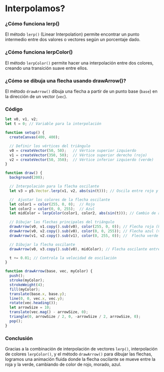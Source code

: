 # Interpolamos?

### ¿Cómo funciona lerp()

El método `lerp()` (Linear Interpolation) permite encontrar un punto intermedio entre dos valores o vectores según un porcentaje dado.

### ¿Cómo funciona lerpColor()
El método `lerpColor()` permite hacer una interpolación entre dos colores, creando una transición suave entre ellos.
###    ¿Cómo se dibuja una flecha usando drawArrow()?
El método `drawArrow()` dibuja una flecha a partir de un punto base (`base`) en la dirección de un vector (`vec`).

### Código
```js
let v0, v1, v2;
let t = 0; // Variable para la interpolación

function setup() {
  createCanvas(400, 400);

  // Definir los vértices del triángulo
  v0 = createVector(50, 50);   // Vértice superior izquierdo
  v1 = createVector(350, 50);  // Vértice superior derecho (rojo)
  v2 = createVector(50, 350);  // Vértice inferior izquierdo (verde)
}

function draw() {
  background(200);

  // Interpolación para la flecha oscilante
  let v3 = p5.Vector.lerp(v1, v2, abs(sin(t))); // Oscila entre rojo y verde

  //  Ajustar los colores de la flecha oscilante
  let color1 = color(255, 0, 0);  // Rojo
  let color2 = color(0, 0, 255);  // Azul
  let midColor = lerpColor(color1, color2, abs(sin(t))); // Cambio de azul → morado → rojo

  // Dibujar las flechas principales del triángulo
  drawArrow(v0, v1.copy().sub(v0), color(255, 0, 0)); // Flecha roja (horizontal)
  drawArrow(v0, v2.copy().sub(v0), color(0, 0, 255)); // Flecha azul (vertical)
  drawArrow(v1, v2.copy().sub(v1), color(0, 255, 0)); //  Flecha verde con dirección invertida

  // Dibujar la flecha oscilante
  drawArrow(v0, v3.copy().sub(v0), midColor); // Flecha oscilante entre roja y verde

  t += 0.01; // Controla la velocidad de oscilación
}

function drawArrow(base, vec, myColor) {
  push();
  stroke(myColor);
  strokeWeight(4);
  fill(myColor);
  translate(base.x, base.y);
  line(0, 0, vec.x, vec.y);
  rotate(vec.heading());
  let arrowSize = 10;
  translate(vec.mag() - arrowSize, 0);
  triangle(0, arrowSize / 2, 0, -arrowSize / 2, arrowSize, 0);
  pop();
}

``` 
### Conclusión

Gracias a la combinación de interpolación de vectores `lerp()`, interpolación de colores `lerpColor()`, y el método `drawArrow()` para dibujar las flechas, logramos una animación fluida donde la flecha oscilante se mueve entre la roja y la verde, cambiando de color de rojo, morado, azul.
